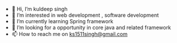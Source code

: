 - 👋 Hi, I’m kuldeep singh
- 👀 I’m interested in web development , software development
- 🌱 I’m currently learning Spring framework
- 💞️ I’m looking for a opportunity in core java and related framework
- 📫 How to reach me on ks1511singh@gmail.com 

<!---
cooldeep004/cooldeep004 is a ✨ special ✨ repository because its `README.md` (this file) appears on your GitHub profile.
You can click the Preview link to take a look at your changes.
--->
